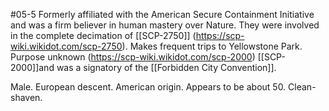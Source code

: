 #05-5
Formerly affiliated with the American Secure Containment Initiative and was a firm believer in human mastery over Nature. They were involved in the complete decimation of [[SCP-2750]] (https://scp-wiki.wikidot.com/scp-2750). Makes frequent trips to Yellowstone Park.  Purpose unknown (https://scp-wiki.wikidot.com/scp-2000) [[SCP-2000]]and was a signatory of the [[Forbidden City Convention]].


Male. European descent. American origin. Appears to be about 50. Clean-shaven.